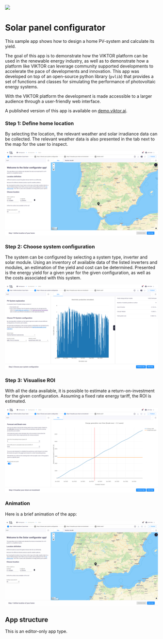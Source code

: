 ![](https://img.shields.io/badge/SDK-v14.0.0-blue) <Please check version is the same as specified in requirements.txt>

# Solar panel configurator

This sample app shows how to design a home PV-system and calculate its yield.

The goal of this app is to demonstrate how the VIKTOR platform can be used in the renewable energy industry, as well as
 to demonstrate how a platform like VIKTOR can leverage community supported developments to accelerate the pace of 
developments and innovation. This app was developed on top of an open-source python library (`pvlib`) that provides a 
set of functions and classes for simulating the performance of photovoltaic energy systems.

With the VIKTOR platform the development is made accessible to a larger audience through a user-friendly web 
interface.

A published version of this app is available on [demo.viktor.ai](https://demo.viktor.ai/workspaces/10/app/).

### Step 1: Define home location

By selecting the location, the relevant weather and solar irradiance data can be collected. The relevant 
weather data is also presented in the tab next to the map for the user to inspect.

![](resources/Step_1.png)

### Step 2: Choose system configuration

The system can be configured by selecting a system type, inverter and solar module. Using an inventory of 
available data of the listed inverters and modules, an estimation of the yield and cost can be determined.
Presented is the energy yield for a given year for the given configuration, as well as the costs associated 
with this system.

![](resources/Step_2.png)

### Step 3: Visualise ROI

With all the data available, it is possible to estimate a return-on-investment for the given configuration. 
Assuming a fixed rate energy tariff, the ROI is estimated.

![](resources/Step_3.png)

### Animation

Here is a brief animation of the app:

![](resources/steps.gif)

## App structure 
This is an editor-only app type.
